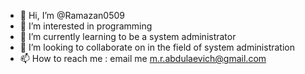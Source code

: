 - 👋 Hi, I’m @Ramazan0509
- 👀 I’m interested in programming
- 🌱 I’m currently learning to be a system administrator
- 💞️ I’m looking to collaborate on in the field of system administration
- 📫 How to reach me : email me m.r.abdulaevich@gmail.com

<!---
Ramazan0509/Ramazan0509 is a ✨ special ✨ repository because its `README.md` (this file) appears on your GitHub profile.
You can click the Preview link to take a look at your changes.
--->
